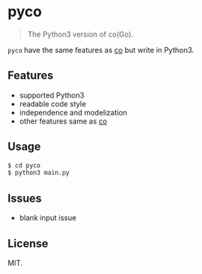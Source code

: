 # pyco

> The Python3 version of co(Go).

`pyco` have the same features as [co](https://github.com/i0Ek3/co) but write in Python3.

## Features

- supported Python3
- readable code style
- independence and modelization
- other features same as [co](https://github.com/i0Ek3/co)

## Usage

```Python
$ cd pyco
$ python3 main.py
```

## Issues

- blank input issue

## License

MIT.
